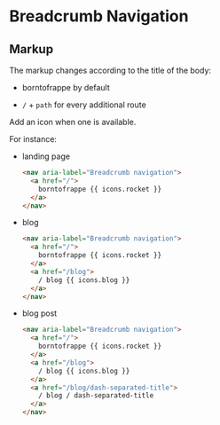 # Breadcrumb Navigation

## Markup

The markup changes according to the title of the body:

- borntofrappe by default

- `/` + `path` for every additional route

Add an icon when one is available.

For instance:

- landing page

  ```html
  <nav aria-label="Breadcrumb navigation">
    <a href="/">
      borntofrappe {{ icons.rocket }}
    </a>
  </nav>
  ```

- blog

  ```html
  <nav aria-label="Breadcrumb navigation">
    <a href="/">
      borntofrappe {{ icons.rocket }}
    </a>
    <a href="/blog">
      / blog {{ icons.blog }}
    </a>
  </nav>
  ```

- blog post

  ```html
  <nav aria-label="Breadcrumb navigation">
    <a href="/">
      borntofrappe {{ icons.rocket }}
    </a>
    <a href="/blog">
      / blog {{ icons.blog }}
    </a>
    <a href="/blog/dash-separated-title">
      / blog / dash-separated-title
    </a>
  </nav>
  ```
